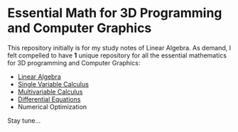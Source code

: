 # Essential Math for 3D Programming and Computer Graphics



This repository initially is for my study notes of Linear Algebra. As demand, I felt compelled to have **1** unique repository for all the essential mathematics for 3D programming and Computer Graphics:

- [Linear Algebra](./linear_algebra/README.md)
- [Single Variable Calculus](./single_variable_calculus/README.md)
- [Multivariable Calculus](./multivariable_calculus/README.md)
- [Differential Equations](./differential_equations/README.md)
- Numerical Optimization



Stay tune...
